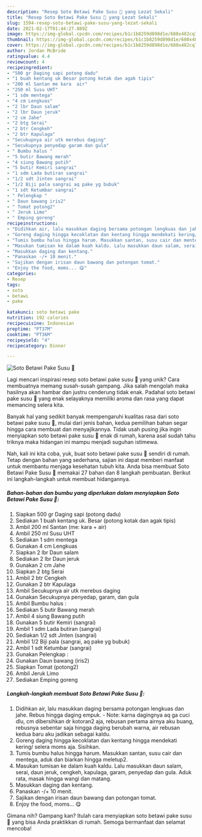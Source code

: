 ```yaml
---
description: "Resep Soto Betawi Pake Susu 🍲 yang Lezat Sekali"
title: "Resep Soto Betawi Pake Susu 🍲 yang Lezat Sekali"
slug: 1594-resep-soto-betawi-pake-susu-yang-lezat-sekali
date: 2021-02-17T01:44:27.889Z
image: https://img-global.cpcdn.com/recipes/b1c1b8259d898d1e/680x482cq70/soto-betawi-pake-susu-🍲-foto-resep-utama.jpg
thumbnail: https://img-global.cpcdn.com/recipes/b1c1b8259d898d1e/680x482cq70/soto-betawi-pake-susu-🍲-foto-resep-utama.jpg
cover: https://img-global.cpcdn.com/recipes/b1c1b8259d898d1e/680x482cq70/soto-betawi-pake-susu-🍲-foto-resep-utama.jpg
author: Jordan McBride
ratingvalue: 4.4
reviewcount: 4
recipeingredient:
- "500 gr Daging sapi potong dadu"
- "1 buah kentang uk Besar potong kotak dan agak tipis"
- "200 ml Santan me kara  air"
- "250 ml Susu UHT"
- "1 sdm mentega"
- "4 cm Lengkuas"
- "2 lbr Daun salam"
- "2 lbr Daun jeruk"
- "2 cm Jahe"
- "2 btg Serai"
- "2 btr Cengkeh"
- "2 btr Kapulaga"
- "Secukupnya air utk merebus daging"
- "Secukupnya penyedap garam dan gula"
- " Bumbu halus "
- "5 butir Bawang merah"
- "4 siung Bawang putih"
- "5 butir Kemiri sangrai"
- "1 sdm Lada butiran sangrai"
- "1/2 sdt Jinten sangrai"
- "1/2 Biji pala sangrai aq pake yg bubuk"
- "1 sdt Ketumbar sangrai"
- " Pelengkap "
- " Daun bawang iris2"
- " Tomat potong2"
- " Jeruk Limo"
- " Emping goreng"
recipeinstructions:
- "Didihkan air, lalu masukkan daging bersama potongan lengkuas dan jahe. Rebus hingga daging empuk. Note: karna dagingnya aq ga cuci dlu, cm dibersihkan dr kotoran2 aja, rebusan pertama airnya aku buang, rebusnya sebentar saja hingga daging berubah warna, air rebusan kedua baru aku jadikan sebagai kaldu."
- "Goreng daging hingga kecoklatan dan kentang hingga mendekati kering/ selera moms aja. Sisihkan."
- "Tumis bumbu halus hingga harum. Masukkan santan, susu cair dan mentega, aduk dan biarkan hingga meletup2."
- "Masukan tumisan ke dalam kuah kaldu. Lalu masukkan daun salam, serai, daun jeruk, cengkeh, kapulaga, garam, penyedap dan gula. Aduk rata, masak hingga wangi dan matang."
- "Masukkan daging dan kentang."
- "Panaskan -/+ 10 menit."
- "Sajikan dengan irisan daun bawang dan potongan tomat."
- "Enjoy the food, moms... 😋"
categories:
- Resep
tags:
- soto
- betawi
- pake

katakunci: soto betawi pake 
nutrition: 192 calories
recipecuisine: Indonesian
preptime: "PT37M"
cooktime: "PT36M"
recipeyield: "4"
recipecategory: Dinner

---
```



![Soto Betawi Pake Susu 🍲](https://img-global.cpcdn.com/recipes/b1c1b8259d898d1e/680x482cq70/soto-betawi-pake-susu-🍲-foto-resep-utama.jpg)

Lagi mencari inspirasi resep soto betawi pake susu 🍲 yang unik? Cara membuatnya memang susah-susah gampang. Jika salah mengolah maka hasilnya akan hambar dan justru cenderung tidak enak. Padahal soto betawi pake susu 🍲 yang enak selayaknya memiliki aroma dan rasa yang dapat memancing selera kita.



Banyak hal yang sedikit banyak mempengaruhi kualitas rasa dari soto betawi pake susu 🍲, mulai dari jenis bahan, kedua pemilihan bahan segar hingga cara membuat dan menyajikannya. Tidak usah pusing jika ingin menyiapkan soto betawi pake susu 🍲 enak di rumah, karena asal sudah tahu triknya maka hidangan ini mampu menjadi suguhan istimewa.


Nah, kali ini kita coba, yuk, buat soto betawi pake susu 🍲 sendiri di rumah. Tetap dengan bahan yang sederhana, sajian ini dapat memberi manfaat untuk membantu menjaga kesehatan tubuh kita. Anda bisa membuat Soto Betawi Pake Susu 🍲 memakai 27 bahan dan 8 langkah pembuatan. Berikut ini langkah-langkah untuk membuat hidangannya.

<!--inarticleads1-->

##### Bahan-bahan dan bumbu yang diperlukan dalam menyiapkan Soto Betawi Pake Susu 🍲:

1. Siapkan 500 gr Daging sapi (potong dadu)
1. Sediakan 1 buah kentang uk. Besar (potong kotak dan agak tipis)
1. Ambil 200 ml Santan (me: kara + air)
1. Ambil 250 ml Susu UHT
1. Sediakan 1 sdm mentega
1. Gunakan 4 cm Lengkuas
1. Siapkan 2 lbr Daun salam
1. Sediakan 2 lbr Daun jeruk
1. Gunakan 2 cm Jahe
1. Siapkan 2 btg Serai
1. Ambil 2 btr Cengkeh
1. Gunakan 2 btr Kapulaga
1. Ambil Secukupnya air utk merebus daging
1. Gunakan Secukupnya penyedap, garam, dan gula
1. Ambil  Bumbu halus :
1. Sediakan 5 butir Bawang merah
1. Ambil 4 siung Bawang putih
1. Gunakan 5 butir Kemiri (sangrai)
1. Ambil 1 sdm Lada butiran (sangrai)
1. Sediakan 1/2 sdt Jinten (sangrai)
1. Ambil 1/2 Biji pala (sangrai, aq pake yg bubuk)
1. Ambil 1 sdt Ketumbar (sangrai)
1. Gunakan  Pelengkap :
1. Gunakan  Daun bawang (iris2)
1. Siapkan  Tomat (potong2)
1. Ambil  Jeruk Limo
1. Sediakan  Emping goreng




<!--inarticleads2-->

##### Langkah-langkah membuat Soto Betawi Pake Susu 🍲:

1. Didihkan air, lalu masukkan daging bersama potongan lengkuas dan jahe. Rebus hingga daging empuk. - Note: karna dagingnya aq ga cuci dlu, cm dibersihkan dr kotoran2 aja, rebusan pertama airnya aku buang, rebusnya sebentar saja hingga daging berubah warna, air rebusan kedua baru aku jadikan sebagai kaldu.
1. Goreng daging hingga kecoklatan dan kentang hingga mendekati kering/ selera moms aja. Sisihkan.
1. Tumis bumbu halus hingga harum. Masukkan santan, susu cair dan mentega, aduk dan biarkan hingga meletup2.
1. Masukan tumisan ke dalam kuah kaldu. Lalu masukkan daun salam, serai, daun jeruk, cengkeh, kapulaga, garam, penyedap dan gula. Aduk rata, masak hingga wangi dan matang.
1. Masukkan daging dan kentang.
1. Panaskan -/+ 10 menit.
1. Sajikan dengan irisan daun bawang dan potongan tomat.
1. Enjoy the food, moms... 😋




Gimana nih? Gampang kan? Itulah cara menyiapkan soto betawi pake susu 🍲 yang bisa Anda praktikkan di rumah. Semoga bermanfaat dan selamat mencoba!
